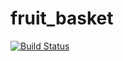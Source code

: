 # fruit_basket
[![Build Status](https://app.travis-ci.com/V203/fruit_basket.svg?branch=main)](https://app.travis-ci.com/V203/fruit_basket)